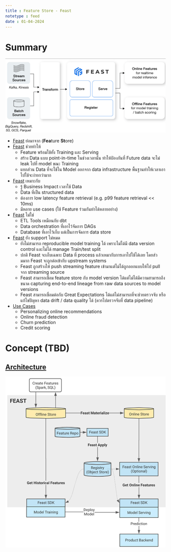 ```yaml
---
title : Feature Store - Feast
notetype : feed
date : 01-04-2024
---
```


# Summary

![overview](/assets/img/edx/feast/feast_0.png)

- [Feast](https://docs.feast.dev/) ย่อมาจาก (**Fea**ture **St**ore)
- [Feast](https://docs.feast.dev/#what-is-feast)  ช่วยทำให้
    - Feature พร้อมใช้ทั้ง Training และ Serving
    - สร้าง Data แบบ point-in-time ในช่วงเวลานั้น ทำให้ป้องกันที่ Future data จะไม่ leak ไปที่ model ขณะ Training
    - แยกส่วน Data ที่จะใช้ใน Model ออกจาก data infrastructure พื้นฐานทำให้เวลาเอาไปใช้จะง่ายกว่ามาก
- [Feast](https://docs.feast.dev/#who-is-feast-for)  เหมาะกับ
    - รู้ Business Impact เวลาใช้ Data
    - Data ที่เป็น structured data
    - ต้องการ low latency feature retrieval (e.g. p99 feature retrieval << 10ms)
    - มีหลาย use cases (ใช้ Feature ร่วมกันทำได้หลายอย่าง)
- [Feast](https://docs.feast.dev/#what-feast-is-not)  ไม่ใช่
    - ETL Tools เหมือนกับ dbt
    - Data orchestration ที่เอาไว้จัดการ DAGs
    - Database ที่เอาไว้เก็บ แต่เป็นการจัดการ data store
- [Feast](https://docs.feast.dev/#feast-does-not-fully-solve) ยัง support ไม่หมด
    - ยังไม่สามารถ reproducible model training ได้ เพราะไม่ได้มี data version control และไม่ได้ manage Train/test split
    - ปกติ Feast จะเก็บเฉพาะ Data ที่ process แล้วเหมากับการเอาไปใช้ได้เลย โดยส่วมมาก Feast จะถูกต่อเข้ากับ upstream systems
    - Feast ถูกสร้างให้ push streaming feature เข้ามาแต่ไม่ได้ถูกออกแบบให้ไป pull จาก streaming source
    - Feast สามารถเชื่อม feature store กับ model version ได้แต่ไม่ได้มีความสามารถถึงขนาด capturing end-to-end lineage from raw data sources to model versions
    - Feast สามารถเชื่อมต่อกับ  Great Expectations ได้แต่ไม่สามารถที่จะช่วยตรวจจับ หรือ แก้ไขปัญหา data drift / data quality ได้ (ควรไปตรวจจับที่ data pipeline)
- [Use Cases](https://docs.feast.dev/#example-use-cases)
    - Personalizing online recommendations
    - Online fraud detection
    - Churn prediction
    - Credit scoring

# Concept (TBD)

## [Architecture](https://docs.feast.dev/getting-started/architecture-and-components/overview)


![Architecture](/assets/img/edx/feast/feast_architecture_0.png)